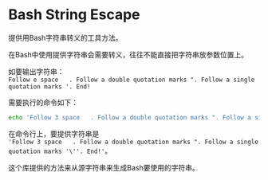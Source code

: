 Bash String Escape
================================

提供用Bash字符串转义的工具方法。

在Bash中使用提供字符串会需要转义，往往不能直接把字符串放参数位置上。

如要输出字符串：   
`Follow e space   . Follow a double quotation marks ". Follow a single quotation marks '. End!`

需要执行的命令如下：

```bash
echo 'Follow 3 space   . Follow a double quotation marks ". Follow a single quotation marks '\''. End!'
```

在命令行上，要提供字符串是  
`'Follow 3 space   . Follow a double quotation marks ". Follow a single quotation marks '\''. End!'`。

这个库提供的方法来从源字符串来生成Bash要使用的字符串。
